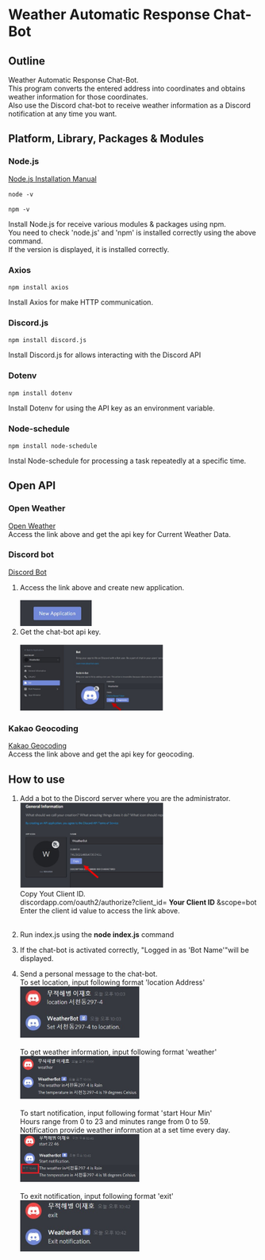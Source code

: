 # Weather Automatic Response Chat-Bot
## Outline
Weather Automatic Response Chat-Bot.<br>
This program converts the entered address into coordinates and obtains weather information for those coordinates.<br>
Also use the Discord chat-bot to receive weather information as a Discord notification at any time you want.<br>
## Platform, Library, Packages & Modules
### Node.js
[Node.js Installation Manual](https://nodejs.org/en/)
```
node -v
```
```
npm -v
```
Install Node.js for receive various modules & packages using npm.<br>
You need to check 'node.js' and 'npm' is installed correctly using the above command.<br>
If the version is displayed, it is installed correctly.<br>

### Axios
```
npm install axios
```
Install Axios for make HTTP communication.
### Discord.js
```
npm install discord.js
```
Install Discord.js for allows interacting with the Discord API 
### Dotenv
```
npm install dotenv
```
Install Dotenv for using the API key as an environment variable.
### Node-schedule
```
npm install node-schedule 
```
Instal Node-schedule for processing a task repeatedly at a specific time.
## Open API
### Open Weather
[Open Weather](https://openweathermap.org/api)<br>
Access the link above and get the api key for Current Weather Data.<br>
### Discord bot
[Discord Bot](https://discordapp.com/developers/applications)<br>
1. Access the link above and create new application.<br><br>
<img src="image/new.jpg" width="30%"><br>
2. Get the chat-bot api key.<br><br>
<img src="image/discordAPI.jpg" width="60%"><br>
### Kakao Geocoding
[Kakao Geocoding](https://developers.kakao.com/product/map)<br>
Access the link above and get the api key for geocoding.<br>

## How to use
1. Add a bot to the Discord server where you are the administrator.<br>
<img src="image/bot-id.jpg" width="60%"><br>
Copy Yout Client ID.<br>
discordapp.com/oauth2/authorize?client_id=
**Your Client ID**
&scope=bot<br>
Enter the client id value to access the link above.<br><br>

2. Run index.js using the __node index.js__ command <br>

3. If the chat-bot is activated correctly, "Logged in as 'Bot Name'"will be displayed.<br>

4. Send a personal message to the chat-bot.<br>
To set location, input following format 'location Address'<br>
<img src="image/location.jpg" width="50%"><br><br>
To get weather information, input following format 'weather'<br>
<img src="image/weather.jpg" width="50%"><br><br>
To start notification, input following format 'start Hour Min'<br>
Hours range from 0 to 23 and minutes range from 0 to 59.<br>
Notification provide weather information at a set time every day.<br>
<img src="image/noti.jpg" width="50%"><br><br>
To exit notification, input following format 'exit'<br>
<img src="image/exit.jpg" width="50%"><br><br>
